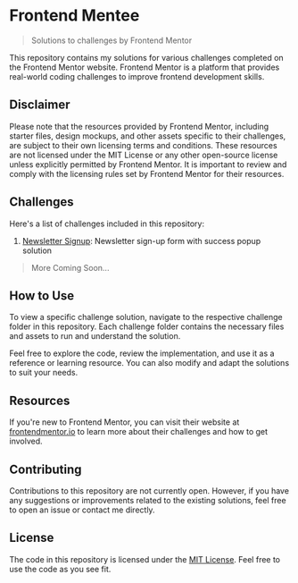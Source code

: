 # Frontend Mentee
> Solutions to challenges by Frontend Mentor

This repository contains my solutions for various challenges completed on the Frontend Mentor website. Frontend Mentor is a platform that provides real-world coding challenges to improve frontend development skills.

## Disclaimer

Please note that the resources provided by Frontend Mentor, including starter files, design mockups, and other assets specific to their challenges, are subject to their own licensing terms and conditions. These resources are not licensed under the MIT License or any other open-source license unless explicitly permitted by Frontend Mentor. It is important to review and comply with the licensing rules set by Frontend Mentor for their resources.

## Challenges

Here's a list of challenges included in this repository:

1. [Newsletter Signup](https://github.com/ceotcr/frontend-mentee/tree/main/newsletter-signup): Newsletter sign-up form with success popup solution
> More Coming Soon...

## How to Use

To view a specific challenge solution, navigate to the respective challenge folder in this repository. Each challenge folder contains the necessary files and assets to run and understand the solution.

Feel free to explore the code, review the implementation, and use it as a reference or learning resource. You can also modify and adapt the solutions to suit your needs.

## Resources

If you're new to Frontend Mentor, you can visit their website at [frontendmentor.io](https://www.frontendmentor.io) to learn more about their challenges and how to get involved.

## Contributing

Contributions to this repository are not currently open. However, if you have any suggestions or improvements related to the existing solutions, feel free to open an issue or contact me directly.

## License

The code in this repository is licensed under the [MIT License](LICENSE). Feel free to use the code as you see fit.
